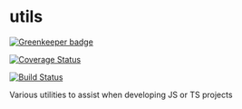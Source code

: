 # utils

[![Greenkeeper badge](https://badges.greenkeeper.io/cahilfoley/utils.svg)](https://greenkeeper.io/)

[![Coverage Status](https://coveralls.io/repos/github/cahilfoley/utils/badge.svg?branch=master)](https://coveralls.io/github/cahilfoley/utils?branch=master)

[![Build Status](https://travis-ci.org/cahilfoley/utils.svg?branch=master)](https://travis-ci.org/cahilfoley/utils)

Various utilities to assist when developing JS or TS projects
